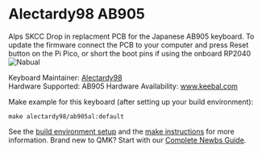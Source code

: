 # Alectardy98 AB905

Alps SKCC Drop in replacment PCB for the Japanese AB905 keyboard. To update the firmware connect the PCB to your computer and press Reset button on the Pi Pico, or short the boot pins if using the onboard RP2040
![Nabual](https://i.imgur.com/zvgMkfy.png)

Keyboard Maintainer: [Alectardy98](https://github.com/alectardy98)  
Hardware Supported: AB905
Hardware Availability: www.keebal.com

Make example for this keyboard (after setting up your build environment):

    make alectardy98/ab905al:default

See the [build environment setup](https://docs.qmk.fm/#/getting_started_build_tools) and the [make instructions](https://docs.qmk.fm/#/getting_started_make_guide) for more information. Brand new to QMK? Start with our [Complete Newbs Guide](https://docs.qmk.fm/#/newbs).
